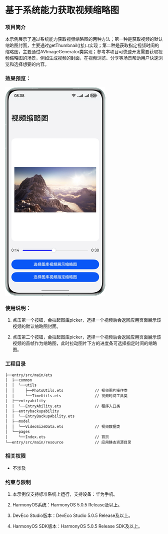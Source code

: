 # 基于系统能力获取视频缩略图

### 项目简介

本示例展示了通过系统能力获取视频缩略图的两种方法；第一种是获取视频的默认缩略图封面，主要通过getThumbnail()接口实现；第二种是获取指定视频时间的缩略图，主要通过AVImageGenerator类实现；参考本项目可快速开发需要获取视频缩略图的场景，例如生成视频的封面，在视频浏览、分享等场景帮助用户快速浏览和选择想要的内容。

### 效果预览：

![image](screenshots/Main.png)

### 使用说明：

1. 点击第一个按钮，会拉起图库picker，选择一个视频后会返回应用页面展示该视频的默认缩略图封面。

2. 点击第二个按钮，会拉起图库picker，选择一个视频后会返回应用页面展示该视频的首帧作为缩略图，此时拉动图片下方的进度条可选择指定时间的缩略图。


### 工程目录

```
├──entry/src/main/ets
│  ├──common
│  │  └──utils 
│  │     ├──PhotoUtils.ets              // 视频图片操作类         
│  │     └──TimeUtils.ets               // 视频时间工具类
│  ├──entryability
│  │  └──EntryAbility.ets               // 程序入口类
│  ├──entrybackupability
│  │  └──EntryBackupAbility.ets        
│  ├──model
│  │  └──VideoSizeData.ets              // 视频数据类
│  └──pages                  
│     └──Index.ets                      // 首页
└──entry/src/main/resource              // 应用静态资源目录
```

### 相关权限

- 不涉及

### 约束与限制

1. 本示例仅支持标准系统上运行，支持设备：华为手机。

2. HarmonyOS系统：HarmonyOS 5.0.5 Release及以上。

3. DevEco Studio版本：DevEco Studio 5.0.5 Release及以上。

4. HarmonyOS SDK版本：HarmonyOS 5.0.5 Release SDK及以上。